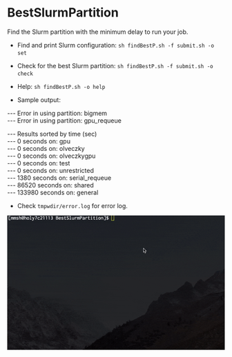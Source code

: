 # BestSlurmPartition

Find the Slurm partition with the minimum delay to run your job.

- Find and print Slurm configuration: `sh findBestP.sh -f submit.sh -o set`
- Check for the best Slurm partition: `sh findBestP.sh -f submit.sh -o check`
- Help: `sh findBestP.sh -o help`

- Sample output:

--- Error in using partition: bigmem  
--- Error in using partition: gpu_requeue  

--- Results sorted by time (sec)  
--- 0 seconds on: gpu  
--- 0 seconds on: olveczky  
--- 0 seconds on: olveczkygpu  
--- 0 seconds on: test  
--- 0 seconds on: unrestricted  
--- 1380 seconds on: serial_requeue  
--- 86520 seconds on: shared  
--- 133980 seconds on: general  


- Check `tmpwdir/error.log` for error log.


![alt text](Example.gif?raw=true "Example Run")
